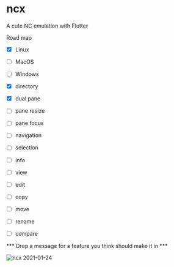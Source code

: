 # ncx

A cute NC emulation with Flutter

Road map
- [x] Linux
- [ ] MacOS
- [ ] Windows

- [x] directory
- [x] dual pane
- [ ] pane resize
- [ ] pane focus
- [ ] navigation
- [ ] selection
- [ ] info
- [ ] view
- [ ] edit
- [ ] copy
- [ ] move
- [ ] rename
- [ ] compare

*** Drop a message for a feature you think should make it in ***


![ncx 2021-01-24](https://github.com/swipelab/ncx/tree/master/docs/screenshot-2021-01-24 "ncx 2021-01-24")